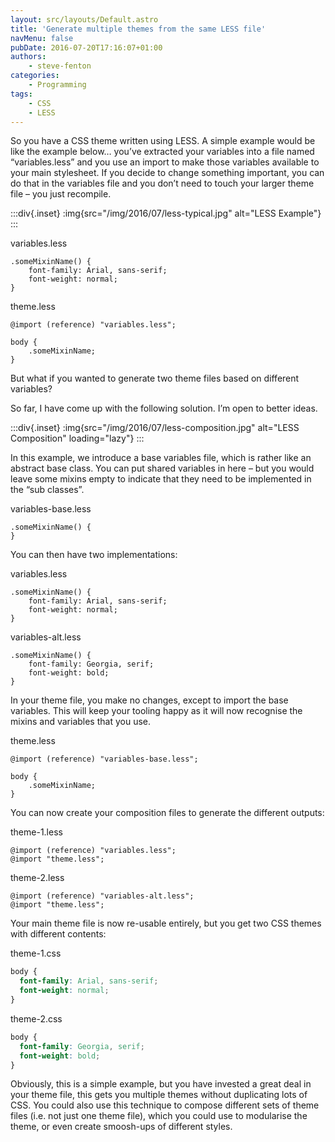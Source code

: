 ```yaml
---
layout: src/layouts/Default.astro
title: 'Generate multiple themes from the same LESS file'
navMenu: false
pubDate: 2016-07-20T17:16:07+01:00
authors:
    - steve-fenton
categories:
    - Programming
tags:
    - CSS
    - LESS
---
```


So you have a CSS theme written using LESS. A simple example would be like the example below… you’ve extracted your variables into a file named “variables.less” and you use an import to make those variables available to your main stylesheet. If you decide to change something important, you can do that in the variables file and you don’t need to touch your larger theme file – you just recompile.

:::div{.inset}
:img{src="/img/2016/07/less-typical.jpg" alt="LESS Example"}
:::

variables.less

```less
.someMixinName() {
    font-family: Arial, sans-serif;
    font-weight: normal;
}
```

theme.less

```less
@import (reference) "variables.less";

body {
    .someMixinName;
}
```

But what if you wanted to generate two theme files based on different variables?

So far, I have come up with the following solution. I’m open to better ideas.

:::div{.inset}
:img{src="/img/2016/07/less-composition.jpg" alt="LESS Composition" loading="lazy"}
:::

In this example, we introduce a base variables file, which is rather like an abstract base class. You can put shared variables in here – but you would leave some mixins empty to indicate that they need to be implemented in the “sub classes”.

variables-base.less

```less
.someMixinName() {
}
```

You can then have two implementations:

variables.less

```less
.someMixinName() {
    font-family: Arial, sans-serif;
    font-weight: normal;
}
```

variables-alt.less

```less
.someMixinName() {
    font-family: Georgia, serif;
    font-weight: bold;
}
```

In your theme file, you make no changes, except to import the base variables. This will keep your tooling happy as it will now recognise the mixins and variables that you use.

theme.less

```less
@import (reference) "variables-base.less";

body {
    .someMixinName;
}
```

You can now create your composition files to generate the different outputs:

theme-1.less

```less
@import (reference) "variables.less";
@import "theme.less";
```

theme-2.less

```less
@import (reference) "variables-alt.less";
@import "theme.less";
```

Your main theme file is now re-usable entirely, but you get two CSS themes with different contents:

theme-1.css

```css
body {
  font-family: Arial, sans-serif;
  font-weight: normal;
}
```

theme-2.css

```css
body {
  font-family: Georgia, serif;
  font-weight: bold;
}
```

Obviously, this is a simple example, but you have invested a great deal in your theme file, this gets you multiple themes without duplicating lots of CSS. You could also use this technique to compose different sets of theme files (i.e. not just one theme file), which you could use to modularise the theme, or even create smoosh-ups of different styles.